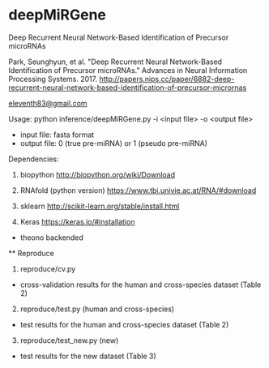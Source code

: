 # deepMiRGene
Deep Recurrent Neural Network-Based Identification of Precursor microRNAs

Park, Seunghyun, et al. "Deep Recurrent Neural Network-Based Identification of Precursor microRNAs." Advances in Neural Information Processing Systems. 2017.
http://papers.nips.cc/paper/6882-deep-recurrent-neural-network-based-identification-of-precursor-micrornas

eleventh83@gmail.com


Usage:
  python inference/deepMiRGene.py -i \<input file\> -o \<output file\>

- input file: fasta format
- output file: 0 (true pre-miRNA) or 1 (pseudo pre-miRNA)



Dependencies:
1. biopython http://biopython.org/wiki/Download

2. RNAfold (python version) https://www.tbi.univie.ac.at/RNA/#download

3. sklearn http://scikit-learn.org/stable/install.html

4. Keras https://keras.io/#installation
- theono backended




** Reproduce
1. reproduce/cv.py
- cross-validation results for the human and cross-species dataset (Table 2)

2. reproduce/test.py (human and cross-species)
- test results for the human and cross-species dataset (Table 2)

3. reproduce/test_new.py (new)
- test results for the new dataset (Table 3)



